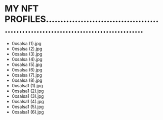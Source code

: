 # MY NFT PROFILES.......................................................................................
- 0xsalsa (1).jpg
- 0xsalsa (2).jpg
- 0xsalsa (3).jpg
- 0xsalsa (4).jpg
- 0xsalsa (5).jpg
- 0xsalsa (6).jpg
- 0xsalsa (7).jpg
- 0xsalsa (8).jpg
- 0xsalsa1 (1).jpg
- 0xsalsa1 (2).jpg
- 0xsalsa1 (3).jpg
- 0xsalsa1 (4).jpg
- 0xsalsa1 (5).jpg
- 0xsalsa1 (6).jpg
